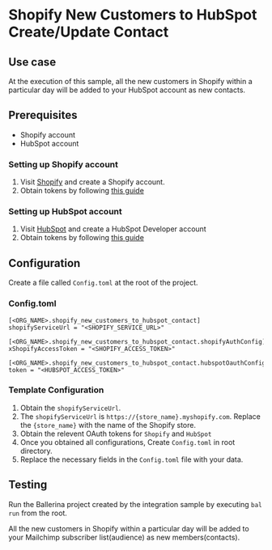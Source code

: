 # Shopify New Customers to HubSpot Create/Update Contact
## Use case
At the execution of this sample, all the new customers in Shopify within a particular day will be added 
to your HubSpot account as new contacts.

## Prerequisites
* Shopify account
* HubSpot account

### Setting up Shopify account
1. Visit [Shopify](https://www.shopify.com) and create a Shopify account.
2. Obtain tokens by following [this guide](https://help.shopify.com/en/manual/apps/custom-apps)

### Setting up HubSpot account
1. Visit [HubSpot](https://app.hubspot.com/) and create a HubSpot Developer account
2. Obtain tokens by following [this guide](https://developers.hubspot.com/docs/api/oauth-quickstart-guide) 

## Configuration
Create a file called `Config.toml` at the root of the project.

### Config.toml 

```
[<ORG_NAME>.shopify_new_customers_to_hubspot_contact]
shopifyServiceUrl = "<SHOPIFY_SERVICE_URL>"

[<ORG_NAME>.shopify_new_customers_to_hubspot_contact.shopifyAuthConfig]
xShopifyAccessToken = "<SHOPIFY_ACCESS_TOKEN>"

[<ORG_NAME>.shopify_new_customers_to_hubspot_contact.hubspotOauthConfig]
token = "<HUBSPOT_ACCESS_TOKEN>"

```

### Template Configuration
1. Obtain the `shopifyServiceUrl`. 
2. The `shopifyServiceUrl` is `https://{store_name}.myshopify.com`. Replace the `{store_name}` with the name of the Shopify store.
3. Obtain the relevent OAuth tokens for `Shopify` and `HubSpot`
4. Once you obtained all configurations, Create `Config.toml` in root directory.
5. Replace the necessary fields in the `Config.toml` file with your data.

## Testing
Run the Ballerina project created by the integration sample by executing `bal run` from the root.

All the new customers in Shopify within a particular day will be added to your Mailchimp subscriber list(audience) as new members(contacts).
